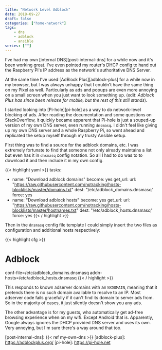 ```yaml
---
title: "Network Level Adblock"
date: 2018-09-27
draft: false
categories: ["home-network"]
tags:
    - dns
    - adblock
    - ansible
series: [""]
---
```


I've had my own [internal DNS][post-internal-dns] for a while now and it's been working great. I've even pointed my router's DHCP config to hand out the Raspberry Pi's IP address as the network's authoritative DNS Server. 

At the same time I've used [AdBlock Plus][adblock-plus] for a while now in my browser, but I was always unhappy that I couldn't have the same thing on my Pixel as well. Particularly as ads and popups are even more annoying on a small screen when you just want to look something up. (edit: *Adblock Plus has since been release for mobile, but the rest of this still stands*). 

I started looking into [Pi-hole][pi-hole] as a way to do network-level blocking of ads. After reading the documentation and some questions on StackOverflow, it quickly became apparent that Pi-hole is just a souped-up version of my own DNS server, even running `dnsmasq`. I didn't feel like giving up my own DNS server and a whole Raspberry Pi, so went ahead and replicated the setup myself through my trusty Ansible setup.

First thing was to find a source for the adblock domains, etc. I was extremely fortunate to find that someone not only already maintains a list but even has it in `dnsmasq` config notation. So all I had to do was to to download it and then include it in my own config.

{{< highlight yaml >}}
tasks:
  - name: "Download adblock domains"
    become: yes
    get_url:
      url: "https://raw.githubusercontent.com/notracking/hosts-blocklists/master/domains.txt"
      dest: "/etc/adblock_domains.dnsmasq"
      force: yes
  - name: "Download adblock hosts"
    become: yes
    get_url:
      url: "https://raw.githubusercontent.com/notracking/hosts-blocklists/master/hostnames.txt"
      dest: "/etc/adblock_hosts.dnsmasq"
      force: yes
{{< / highlight >}}

Then in the `dnsmasq` config file template I could simply insert the two files as configuration and additional hosts respectively:

{{< highlight cfg >}}
# Adblock
conf-file=/etc/adblock_domains.dnsmasq
addn-hosts=/etc/adblock_hosts.dnsmasq
{{< / highlight >}}

This responds to known adserver domains with an `NXDOMAIN`, meaning that it pretends there is no such domain available to resolve to an IP. Most adserver code fails gracefully if it can't find its domain to server ads from. So in the majority of cases, it just silently doesn't show you any ads.

The other advantage is for my guests, who automatically get ad-free browsing experience when on my wifi. Except Android that is. Apparently, Google always ignores the DHCP provided DNS server and uses its own. Very annoying, but I'm sure there's a way around that too.

[post-internal-dns]: {{< ref my-own-dns >}}
[adblock-plus]: https://adblockplus.org/
[pi-hole]: https://pi-hole.net